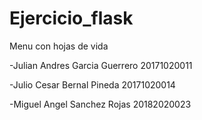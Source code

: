 # Ejercicio_flask
 Menu con hojas de vida

 -Julian Andres Garcia Guerrero 20171020011

 -Julio Cesar Bernal Pineda 20171020014

 -Miguel Angel Sanchez Rojas 20182020023
